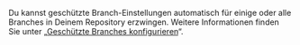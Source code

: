 Du kannst geschützte Branch-Einstellungen automatisch für einige oder alle Branches in Deinem Repository erzwingen. Weitere Informationen finden Sie unter „[Geschützte Branches konfigurieren](/github/administering-a-repository/configuring-protected-branches)“.
